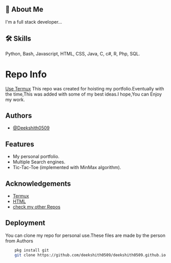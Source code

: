 
## 🚀 About Me 
I'm a full stack developer...
## 🛠 Skills
Python, Bash, Javascript, HTML, CSS, Java, C, c#, R, Php, SQL. 


# Repo Info

[Use Termux](https://f-droid.org/en/packages/com.termux/)
    This repo was created for hoisting my portfolio.Eventually with the time,This was added with some of my best ideas.I hope,You can Enjoy my work.
## Authors

- [@Deekshith0509](https://github.com/deekshith0509/deekshith0509)


## Features

- My personal portfolio.
- Multiple Search engines.
- Tic-Tac-Toe (implemented with MinMax algorithm).
## Acknowledgements

 - [Termux](https://f-droid.org/en/packages/com.termux/)
 - [HTML](https://developer.mozilla.org/en-US/docs/Web/HTML)
 - [check my other Repos](https://github.com/deekshith0509/)
## Deployment

 You can clone my repo for personal use.These files are made by the person from Authors

```bash
    pkg install git
    git clone https://github.com/deekshith0509/deekshith0509.github.io

